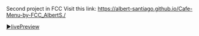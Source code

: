 Second project in FCC Visit this link: https://albert-santiago.github.io/Cafe-Menu-by-FCC_AlbertS./

[▶️livePreview]( https://albert-santiago.github.io/Free_Code_Camp/Cafe_Menu )
